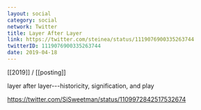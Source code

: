 ```yaml
---
layout: social
category: social
network: Twitter
title: Layer After Layer
link: https://twitter.com/steinea/status/1119076900335263744
twitterID: 1119076900335263744
date: 2019-04-18
---
```


[[2019]] / [[posting]]

layer after layer---historicity, signification, and play

<https://twitter.com/SiSweetman/status/1109972842517532674>
